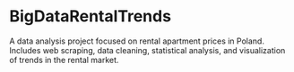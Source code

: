 # BigDataRentalTrends
A data analysis project focused on rental apartment prices in Poland. Includes web scraping, data cleaning, statistical analysis, and visualization of trends in the rental market.
